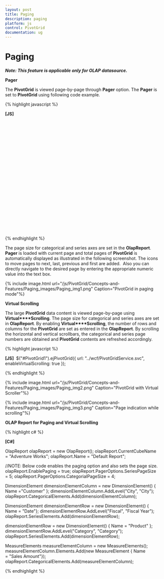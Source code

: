 ```yaml
---
layout: post
title: Paging
description: paging
platform: js
control: PivotGrid
documentation: ug
---
```


# Paging

_**Note: This feature is applicable only for OLAP datasource.**_

**Pager**

The **PivotGrid** is viewed page-by-page through **Pager** option. The **Pager** is set to **PivotGrid** using following code example.

{% highlight javascript %}

**[JS]**
<div id="PivotGrid1" style="height: 350px; width: 100%; overflow: auto"></div>
<div id="Pager1" style="margin-top:10px; overflow: auto"></div>                
<script type="text/javascript">                     
    $("#PivotGrid1").ejPivotGrid({
        url: "../wcf/PivotGridService.svc",
    });
    $("#Pager1").ejPivotPager({
         mode: ej.PivotPager.Mode.Both,
        targetControlID: "PivotGrid1"
    });                       
</script>


{% endhighlight %}





The page size for categorical and series axes are set in the **OlapReport**. **Pager** is loaded with current page and total pages of **PivotGrid** is automatically displayed as illustrated in the following screenshot. The icons to move pages to next, last, previous and first are added.  Also you can directly navigate to the desired page by entering the appropriate numeric value into the text box.



{% include image.html url="/js/PivotGrid/Concepts-and-Features/Paging_images/Paging_img1.png" Caption="PivotGrid in paging mode"%}

**Virtual Scrolling**

The large **PivotGrid** data content is viewed page-by-page using **Virtual****Scrolling**. The page size for categorical and series axes are set in **OlapReport**. By enabling **Virtual****Scrolling**, the number of rows and columns for the **PivotGrid** are set as entered in the **OlapReport**. By scrolling the horizontal and vertical scrollbars, the categorical and series page numbers are obtained and **PivotGrid** contents are refreshed accordingly.





{% highlight javascript %}

**[JS]** 
  $("#PivotGrid1").ejPivotGrid({
                        url: "../wcf/PivotGridService.svc",
                        enableVirtualScrolling: true
                     });              



{% endhighlight %}







{% include image.html url="/js/PivotGrid/Concepts-and-Features/Paging_images/Paging_img2.png" Caption="PivotGrid with Virtual Scroller"%}



{% include image.html url="/js/PivotGrid/Concepts-and-Features/Paging_images/Paging_img3.png" Caption="Page indication while scrolling"%}

**OLAP Report for Paging and Virtual Scrolling**

{% highlight c# %}

**[C#]**

OlapReport olapReport = new OlapReport();
olapReport.CurrentCubeName = "Adventure Works";
olapReport.Name = "Default Report";

//NOTE: Below code enables the paging option and also sets the page size.
olapReport.EnablePaging = true;
olapReport.PagerOptions.SeriesPageSize = 5;
olapReport.PagerOptions.CategorialPageSize = 4;

DimensionElement dimensionElementColumn = new DimensionElement() { Name ="Customer" };
dimensionElementColumn.AddLevel("City", "City");
olapReport.CategoricalElements.Add(dimensionElementColumn);

DimensionElement dimensionElementRow = new DimensionElement() { Name = "Date"};
dimensionElementRow.AddLevel("Fiscal", "Fiscal Year");
olapReport.SeriesElements.Add(dimensionElementRow);

dimensionElementRow = new DimensionElement() { Name = "Product" };
dimensionElementRow.AddLevel("Category", "Category");
olapReport.SeriesElements.Add(dimensionElementRow);

MeasureElements measureElementColumn = new MeasureElements();
measureElementColumn.Elements.Add(new MeasureElement { Name = "Sales Amount"});
olapReport.CategoricalElements.Add(measureElementColumn);



{% endhighlight %}



